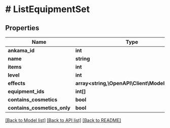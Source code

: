 # # ListEquipmentSet

## Properties

Name | Type | Description | Notes
------------ | ------------- | ------------- | -------------
**ankama_id** | **int** |  | [optional]
**name** | **string** |  | [optional]
**items** | **int** | amount | [optional]
**level** | **int** |  | [optional]
**effects** | **array<string,\OpenAPI\Client\Model\Effect[]>** |  | [optional]
**equipment_ids** | **int[]** |  | [optional]
**contains_cosmetics** | **bool** |  | [optional]
**contains_cosmetics_only** | **bool** |  | [optional]

[[Back to Model list]](../../README.md#models) [[Back to API list]](../../README.md#endpoints) [[Back to README]](../../README.md)
